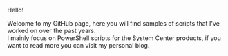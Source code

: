 Hello!

Welcome to my GitHub page, here you will find samples of scripts that I've worked on over the past years.  
I mainly focus on PowerShell scripts for the System Center products, if you want to read more you can visit my personal blog.


